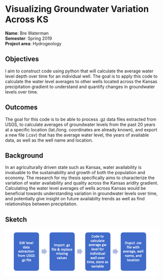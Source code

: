 # Visualizing Groundwater Variation Across KS

**Name**: Bre Waterman <br/>
**Semester**: Spring 2019 <br/>
**Project area**: Hydrogeology

## Objectives
I aim to construct code using python that will calculate the average water level depth over time for an individual well.  The goal is to apply this code to calculate the water level averages to other wells located across the Kansas precipitation gradient to understand and quantify changes in groundwater levels over time.

## Outcomes
The goal for this code is to be able to process .gz data files extracted from USGS, to calculate averages of groundwater levels from the past 20 years at a specific location (lat./long. coordinates are already known), and export a new file (.csv) that has the average water level, the years of available data, as well as the well name and location.

## Background
In an agriculturally driven state such as Kansas, water availability is invaluable to the sustainability and growth of both the population and economy. The research for my thesis specifically aims to characterize the variation of water availability and quality across the Kansas aridity gradient. Calculating the water level averages of wells across Kansas would be beneficial towards understanding variation in groundwater levels over time, and potentially give insight on future availabilty trends as well as find relationships between precipitation.


## Sketch


<img src="skech1.png" alt="skech1_image" width="500"/>

